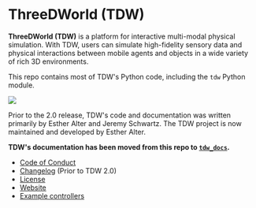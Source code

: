 # ThreeDWorld (TDW)

**ThreeDWorld (TDW)** is a platform for interactive multi-modal physical simulation. With TDW, users can simulate high-fidelity sensory data and physical interactions between mobile agents and objects in a wide variety of rich 3D environments. 

This repo contains most of TDW's Python code, including the `tdw` Python module.

![](splash.jpg)

Prior to the 2.0 release, TDW's code and documentation was written primarily by Esther Alter and Jeremy Schwartz. The TDW project is now maintained and developed by Esther Alter.

**TDW's documentation has been moved from this repo to [`tdw_docs`](https://github.com/alters-mit/tdw_docs).** 

- [Code of Conduct](https://github.com/threedworld-mit/tdw/blob/master/code_of_conduct.md)
- [Changelog](https://github.com/threedworld-mit/tdw/blob/master/Documentation/Changelog.md) (Prior to TDW 2.0)
- [License](https://github.com/threedworld-mit/tdw/blob/master/LICENSE.txt)
- [Website](https://threedworld.org/)
- [Example controllers](https://github.com/threedworld-mit/tdw/tree/master/Python/example_controllers)